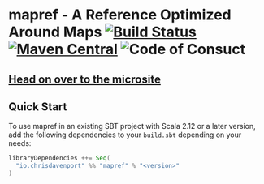 # mapref - A Reference Optimized Around Maps [![Build Status](https://travis-ci.com/ChristopherDavenport/mapref.svg?branch=master)](https://travis-ci.com/ChristopherDavenport/mapref) [![Maven Central](https://maven-badges.herokuapp.com/maven-central/io.chrisdavenport/mapref_2.12/badge.svg)](https://maven-badges.herokuapp.com/maven-central/io.chrisdavenport/mapref_2.12) ![Code of Consuct](https://img.shields.io/badge/Code%20of%20Conduct-Scala-blue.svg)

## [Head on over to the microsite](https://davenverse.github.io/mapref)

## Quick Start

To use mapref in an existing SBT project with Scala 2.12 or a later version, add the following dependencies to your
`build.sbt` depending on your needs:

```scala
libraryDependencies ++= Seq(
  "io.chrisdavenport" %% "mapref" % "<version>"
)
```

